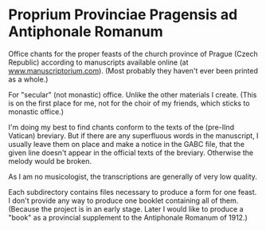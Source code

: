 # Proprium Provinciae Pragensis ad Antiphonale Romanum #

Office chants for the proper feasts of the church province 
of Prague (Czech Republic) according to manuscripts available online
(at www.manuscriptorium.com). (Most probably they haven't ever been
printed as a whole.)

For "secular" (not monastic) office. Unlike the other materials I create.
(This is on the first place for me, not for the choir of my friends,
which sticks to monastic office.)

I'm doing my best to find chants conform to the texts of the
(pre-IInd Vatican) breviary.
But if there are any superfluous words in the manuscript,
I usually leave them on place and make a notice in the GABC file,
that the given line doesn't appear in the official texts of the breviary.
Otherwise the melody would be broken.

As I am no musicologist, the transcriptions are generally of very low
quality.

Each subdirectory contains files necessary to produce a form for one feast.
I don't provide any way to produce one booklet containing all of them.
(Because the project is in an early stage. Later I would like to produce a
"book" as a provincial supplement to the Antiphonale Romanum of 1912.)
